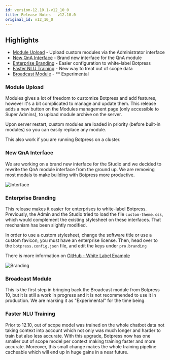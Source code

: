 ```yaml
---
id: version-12.10.1-v12_10_0
title: Release Notes - v12.10.0
original_id: v12_10_0
---
```


## Highlights

- [Module Upload](#module-upload) - Upload custom modules via the Administrator interface
- [New QnA Interface](#new-qna-interface) - Brand new interface for the QnA module
- [Enterprise Branding](#enterprise-branding) - Easier configuration to white-label Botpress
- [Faster NLU Training](#faster-nlu-training) - New way to treat out of scope data
- [Broadcast Module](#broadcast-module) - \*\* Experimental

### Module Upload

Modules gives a lot of freedom to customize Botpress and add features, however it's a bit complicated to manage and update them. This release adds a new button on the Modules management page (only accessible to Super Admins), to upload module archive on the server.

Upon server restart, custom modules are loaded in priority (before built-in modules) so you can easily replace any module.

This also work if you are running Botpress on a cluster.

### New QnA Interface

We are working on a brand new interface for the Studio and we decided to rewrite the QnA module interface from the ground up. We are removing most modals to make building with Botpress more productive.

![Interface](assets/releases/v12_10_0/qnaInterface.png)

### Enterprise Branding

This release makes it easier for enterprises to white-label Botpress. Previously, the Admin and the Studio tried to load the file `custom-theme.css`, which would complement the existing stylesheet on these interfaces. That mechanism has been slightly modified.

In order to use a custom stylesheet, change the software title or use a custom favicon, you must have an enterprise license. Then, head over to the `botpress.config.json` file, and edit the keys under `pro.branding`

There is more information on [GitHub - White Label Example](https://github.com/botpress/botpress/tree/master/examples/whitelabel)

![Branding](assets/releases/v12_10_0/branding.png)

### Broadcast Module

This is the first step in bringing back the Broadcast module from Botpress 10, but it is still a work in progress and it is not recommended to use it in production. We are marking it as "Experimental" for the time being.

### Faster NLU Training

Prior to 12.10, out of scope model was trained on the whole chatbot data not taking context into account which not only was much longer and harder to train but also less accurate. With this upgrade, Botpress now has one smaller out of scope model per context making training faster and more accurate. Moreover, this small change makes the whole training pipeline cacheable which will end up in huge gains in a near future.
